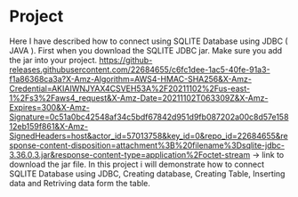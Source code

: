 # Project

Here I have described how to connect using SQLITE Database using JDBC ( JAVA ). 
First when you download the  SQLITE JDBC jar. Make sure you add the jar into your project.
https://github-releases.githubusercontent.com/22684655/c6fc1dee-1ac5-40fe-91a3-f1a86368ca3a?X-Amz-Algorithm=AWS4-HMAC-SHA256&X-Amz-Credential=AKIAIWNJYAX4CSVEH53A%2F20211102%2Fus-east-1%2Fs3%2Faws4_request&X-Amz-Date=20211102T063309Z&X-Amz-Expires=300&X-Amz-Signature=0c51a0bc42548af34c5bdf67842d951d9fb087202a00c8d57e15812eb159f861&X-Amz-SignedHeaders=host&actor_id=57013758&key_id=0&repo_id=22684655&response-content-disposition=attachment%3B%20filename%3Dsqlite-jdbc-3.36.0.3.jar&response-content-type=application%2Foctet-stream -> link to download the jar file.
In this project i will demonstrate how to connect  SQLITE Database using JDBC, Creating database, Creating Table, Inserting data and Retriving data form the table.
